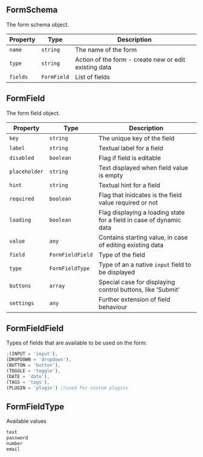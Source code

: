 ## FormSchema

The form schema object.

| Property | Type        | Description                                           |
| -------- | ----------- | ----------------------------------------------------- |
| `name`   | `string`    | The name of the form                                  |
| `type`   | `string`    | Action of the form - create new or edit existing data |
| `fields` | `FormField` | List of fields                                        |

## FormField

The form field object.

| Property      | Type             | Description                                                         |
| ------------- | ---------------- | ------------------------------------------------------------------- |
| `key`         | `string`         | The unique key of the field                                         |
| `label`       | `string`         | Textual label for a field                                           |
| `disabled`    | `boolean`        | Flag if field is editable                                           |
| `placeholder` | `string`         | Text displayed when field value is empty                            |
| `hint`        | `string`         | Textual hint for a field                                            |
| `required`    | `boolean`        | Flag that inidcates is the field value required or not              |
| `loading`     | `boolean`        | Flag displaying a loading state for a field in case of dynamic data |
| `value`       | `any`            | Contains starting value, in case of editing existing data           |
| `field`       | `FormFieldField` | Type of the field                                                   |
| `type`        | `FormFieldType`  | Type of an a native `input` field to be displayed                   |
| `buttons`     | `array`          | Special case for displaying control buttons, like 'Submit'          |
| `settings`    | `any`            | Further extension of field behaviour                                |

## FormFieldField

Types of fields that are available to be used on the form:

```js
;(INPUT = 'input'),
(DROPDOWN = 'dropdown'),
(BUTTON = 'button'),
(TOGGLE = 'toggle'),
(DATE = 'date'),
(TAGS = 'tags'),
(PLUGIN = 'plugin') //used for custom plugins
```

## FormFieldType

Available values

```js
text
password
number
email
```

